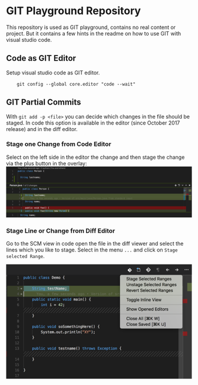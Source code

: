 # GIT Playground Repository

This repository is used as GIT playground, contains no real content or project. But it contains a few hints in the readme on how to use GIT with visual studio code.

## Code as GIT Editor

Setup visual studio code as GIT editor.

		git config --global core.editor "code --wait"

## GIT Partial Commits

With `git add -p <file>` you can decide which changes in the file should be staged. 
In code this option is available in the editor (since October 2017 release) and in the diff editor.

### Stage one Change from Code Editor

Select on the left side in the editor the change and then stage the change via the plus button in the overlay:
![Code stage partial changes](src/docs/images/editor-git-partial-add.png)

### Stage Line or Change from Diff Editor

Go to the SCM view in code open the file in the diff viewer and select the lines which you like to stage. Select in the menu `...` and click on `Stage selected Range`.

![Code stage partial changes in diff editor](src/docs/images/editor-git-diff-partial-stage.png)
